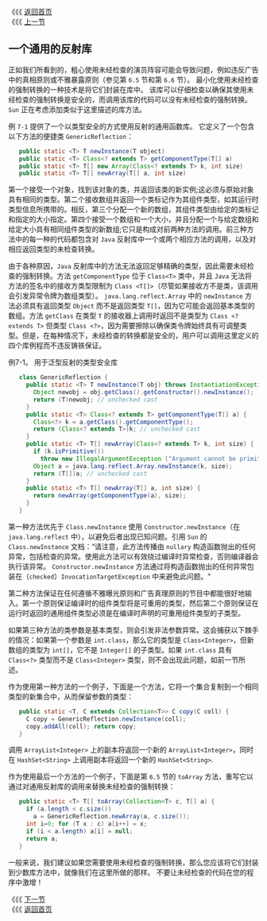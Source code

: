 《《《 [返回首页](../README.md)       <br/>
《《《 [上一节](03_Reflection_for_Primitive_Types.md)

## 一个通用的反射库

正如我们所看到的，粗心使用未经检查的演员阵容可能会导致问题，例如违反广告中的真相原则或不雅暴露原则（参见第 `6.5` 节和第 `6.6` 节）。 最小化使用未经检查的强制转换的一种技术是将它们封装在库中。 该库可以仔细检查以确保其使用未经检查的强制转换是安全的，而调用该库的代码可以没有未经检查的强制转换。 `Sun` 正在考虑添加类似于这里描述的库方法。

例 `7-1` 提供了一个以类型安全的方式使用反射的通用函数库。 它定义了一个包含以下方法的便捷类 `GenericReflection`：

```java
   public static <T> T newInstance(T object)
   public static <T> Class<? extends T> getComponentType(T[] a)
   public static <T> T[] new Array(Class<? extends T> k, int size)
   public static <T> T[] newArray(T[] a, int size)
```

第一个接受一个对象，找到该对象的类，并返回该类的新实例;这必须与原始对象具有相同的类型。第二个接收数组并返回一个类标记作为其组件类型，如其运行时类型信息所携带的。相反，第三个分配一个新的数组，其组件类型由给定的类标记和指定的大小指定。第四个接受一个数组和一个大小，并且分配一个与给定数组和给定大小具有相同组件类型的新数组;它只是构成对前两种方法的调用。前三种方法中的每一种的代码都包含对 `Java` 反射库中一个或两个相应方法的调用，以及对相应返回类型的未检查转换。

由于各种原因，`Java` 反射库中的方法无法返回足够精确的类型，因此需要未经检查的强制转换。方法 `getComponentType` 位于 `Class<T>` 类中，并且 `Java` 无法将方法的签名中的接收方类型限制为 `Class <T[]>`（尽管如果接收方不是类，该调用会引发异常令牌为数组类型）。 `java.lang.reflect.Array` 中的 `newInstance` 方法必须具有返回类型 `Object` 而不是返回类型 `T[]`，因为它可能会返回基本类型的数组。方法 `getClass` 在类型 `T` 的接收器上调用时返回不是类型为 `Class <? extends T>` 但类型 `Class <?>`，因为需要擦除以确保类令牌始终具有可调整类型。但是，在每种情况下，未经检查的转换都是安全的，用户可以调用这里定义的四个库例程而不违反铸铁保证。

例7-1。 用于泛型反射的类型安全库

```java
   class GenericReflection {
     public static <T> T newInstance(T obj) throws InstantiationException, IllegalAccessException, InvocationTargetException, NoSuchMethodException {
       Object newobj = obj.getClass().getConstructor().newInstance();
       return (T)newobj; // unchecked cast
     }
     public static <T> Class<? extends T> getComponentType(T[] a) {
       Class<?> k = a.getClass().getComponentType();
       return (Class<? extends T>)k; // unchecked cast
     }
     public static <T> T[] newArray(Class<? extends T> k, int size) {
       if (k.isPrimitive())
         throw new IllegalArgumentException ("Argument cannot be primitive: "+k);
       Object a = java.lang.reflect.Array.newInstance(k, size);
       return (T[])a; // unchecked cast
     }
     public static <T> T[] newArray(T[] a, int size) {
       return newArray(getComponentType(a), size);
     }
   }
```

第一种方法优先于 `Class.newInstance` 使用 `Constructor.newInstance`（在 `java.lang.reflect` 中），以避免后者出现已知问题。引用 `Sun` 的 `Class.newInstance` 文档：“请注意，此方法传播由 `nullary` 构造函数抛出的任何异常，包括检查的异常。使用此方法可以有效绕过编译时异常检查，否则编译器会执行该异常。 `Constructor.newInstance` 方法通过将构造函数抛出的任何异常包装在（`checked`）`InvocationTargetException` 中来避免此问题。“

第二种方法保证在任何遵循不雅曝光原则和广告真理原则的节目中都能很好地输入。第一个原则保证编译时的组件类型将是可重用的类型，然后第二个原则保证在运行时返回的通用组件类型必须是在编译时声明的可重用组件类型的子类型。

如果第三种方法的类参数是基本类型，则会引发非法参数异常。这会捕获以下棘手的情况：如果第一个参数是 `int.class`，那么它的类型是 `Class<Integer>`，但新数组的类型为 `int[]`，它不是 `Integer[]` 的子类型。如果 `int.class` 具有 `Class<?>` 类型而不是 `Class<Integer>` 类型，则不会出现此问题，如前一节所述。

作为使用第一种方法的一个例子，下面是一个方法，它将一个集合复制到一个相同类型的新集合中，从而保留参数的类型：

```java
   public static <T, C extends Collection<T>> C copy(C coll) {
     C copy = GenericReflection.newInstance(coll);
     copy.addAll(coll); return copy;
   }
```

调用 `ArrayList<Integer>` 上的副本将返回一个新的 `ArrayList<Integer>`，同时在 `HashSet<String>` 上调用副本将返回一个新的 `HashSet<String>`.

作为使用最后一个方法的一个例子，下面是第 `6.5` 节的 `toArray` 方法，重写它以通过对通用反射库的调用来替换未经检查的强制转换：

```java
   public static <T> T[] toArray(Collection<T> c, T[] a) {
     if (a.length < c.size())
       a = GenericReflection.newArray(a, c.size());
     int i=0; for (T x : c) a[i++] = x;
     if (i < a.length) a[i] = null;
     return a;
   }
```

一般来说，我们建议如果您需要使用未经检查的强制转换，那么您应该将它们封装到少数库方法中，就像我们在这里所做的那样。 不要让未经检查的代码在您的程序中激增！

《《《 [下一节](05_Reflection_for_Generics.md)      <br/>
《《《 [返回首页](../README.md)